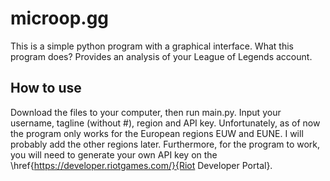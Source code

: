 # microop.gg
This is a simple python program with a graphical interface. What this program does? Provides an analysis of your League of Legends account.

## How to use
Download the files to your computer, then run main.py. Input your username, tagline (without #), region and API key. Unfortunately, as of now the program only works for the European regions EUW and EUNE. I will probably add the other regions later. Furthermore, for the program to work, you will need to generate your own API key on the \href{https://developer.riotgames.com/}{Riot Developer Portal}.

